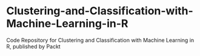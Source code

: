 


# Clustering-and-Classification-with-Machine-Learning-in-R
Code Repository for Clustering and Classification with Machine Learning in R, published by Packt
